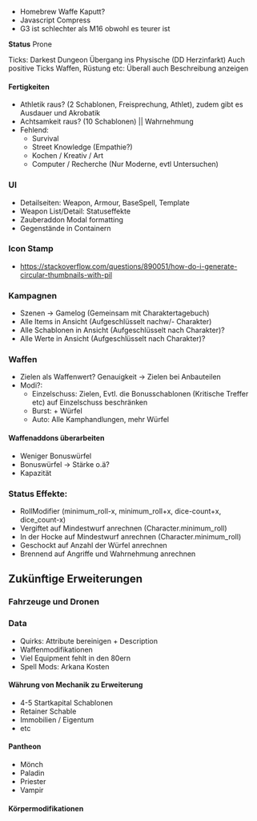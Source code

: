 * Homebrew Waffe Kaputt?
* Javascript Compress
* G3 ist schlechter als M16 obwohl es teurer ist

**Status** Prone

Ticks: Darkest Dungeon Übergang ins Physische (DD Herzinfarkt)
 Auch positive Ticks
 Waffen, Rüstung etc: Überall auch Beschreibung anzeigen

#### Fertigkeiten

- Athletik raus? (2 Schablonen, Freisprechung, Athlet), zudem gibt es Ausdauer und Akrobatik
- Achtsamkeit raus? (10 Schablonen) || Wahrnehmung
- Fehlend:
   - Survival
   - Street Knowledge (Empathie?)
   - Kochen / Kreativ / Art
   - Computer / Recherche (Nur Moderne, evtl Untersuchen)


### UI

- Detailseiten: Weapon, Armour, BaseSpell, Template
- Weapon List/Detail: Statuseffekte
- Zauberaddon Modal formatting
- Gegenstände in Containern

### Icon Stamp

- https://stackoverflow.com/questions/890051/how-do-i-generate-circular-thumbnails-with-pil

### Kampagnen

- Szenen -> Gamelog (Gemeinsam mit Charaktertagebuch)
- Alle Items in Ansicht (Aufgeschlüsselt nachw/- Charakter)
- Alle Schablonen in Ansicht (Aufgeschlüsselt nach Charakter)?
- Alle Werte in Ansicht (Aufgeschlüsselt nach Charakter)?

### Waffen

- Zielen als Waffenwert? Genauigkeit -> Zielen bei Anbauteilen
- Modi?:
  - Einzelschuss: Zielen, Evtl. die Bonusschablonen (Kritische Treffer etc) auf Einzelschuss beschränken
  - Burst: + Würfel
  - Auto: Alle Kamphandlungen, mehr Würfel

#### Waffenaddons überarbeiten

- Weniger Bonuswürfel
- Bonuswürfel -> Stärke o.ä?
- Kapazität

### Status Effekte:
- RollModifier (minimum_roll-x, minimum_roll+x, dice-count+x, dice_count-x)
- Vergiftet auf Mindestwurf anrechnen (Character.minimum_roll)
- In der Hocke auf Mindestwurf anrechnen (Character.minimum_roll)
- Geschockt auf Anzahl der Würfel anrechnen
- Brennend auf Angriffe und Wahrnehmung anrechnen

## Zukünftige Erweiterungen

### Fahrzeuge und Dronen

### Data

- Quirks: Attribute bereinigen + Description
- Waffenmodifikationen
- Viel Equipment fehlt in den 80ern
- Spell Mods: Arkana Kosten


#### Währung von Mechanik zu Erweiterung

- 4-5 Startkapital Schablonen
- Retainer Schable
- Immobilien / Eigentum
- etc

#### Pantheon

- Mönch
- Paladin
- Priester
- Vampir

#### Körpermodifikationen
